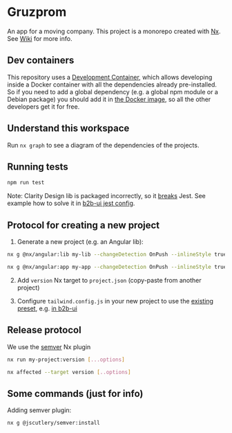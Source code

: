 # Gruzprom

An app for a moving company. This project is a monorepo created with [Nx](https://nx.dev). See [Wiki](https://github.com/mksmtn/gruzprom/wiki) for more info.

## Dev containers

This repository uses a [Development Container](https://containers.dev/), which allows developing inside a Docker container with all the dependencies already pre-installed. So if you need to add a global dependency (e.g. a global npm module or a Debian package) you should add it in [the Docker image](./.devcontainer/Dockerfile), so all the other developers get it for free.

## Understand this workspace

Run `nx graph` to see a diagram of the dependencies of the projects.

## Running tests

```bash
npm run test
```

Note: Clarity Design lib is packaged incorrectly, so it [breaks](https://stackoverflow.com/questions/74860112/problem-importing-clarity-components-in-jest-unit-tests) Jest. See example how to solve it in [b2b-ui jest config](./packages/apps/b2b-ui/jest.config.ts).

## Protocol for creating a new project

1. Generate a new project (e.g. an Angular lib):

```bash
nx g @nx/angular:lib my-lib --changeDetection OnPush --inlineStyle true --prefix m-l --standalone true

nx g @nx/angular:app my-app --changeDetection OnPush --inlineStyle true --prefix m-a --standalone true --add-tailwind
```

2. Add `version` Nx target to `project.json` (copy-paste from another project)

3. Configure `tailwind.config.js` in your new project to use the [existing preset](./packages/libs/tailwind-preset/tailwind.config.js), e.g. [in b2b-ui](./packages/apps/b2b-ui/tailwind.config.js)

## Release protocol

We use the [semver](https://github.com/jscutlery/semver) Nx plugin

```bash
nx run my-project:version [...options]

nx affected --target version [..options]
```

## Some commands (just for info)

Adding semver plugin:

```bash
nx g @jscutlery/semver:install
```
